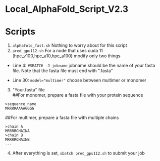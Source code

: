# Local_AlphaFold_Script_V2.3

# Scripts
1. `alphafold_fast.sh` Nothing to worry about for this script
2. `pred_gpu112.sh` For a node that uses cuda 11 (hpc_v100,hpc_a10,hpc_a100)
modify only two things
 - Line 4: `#SBATCH -J jobname`
 jobname should be the name of your fasta file. Note that the fasta file must end with ".fasta"
 
 - Line 30: `model="multimer"`
 choose between multimer or monomer
 
 3. "Your.fasta" file  
 ##For monomer, prepare a fasta file with your protein sequence
 ```
 >sequence_name
 MRRRRAAAAGGGG
 ```
 ##For multimer, prepare a fasta file with multiple chains
 ```
 >chain A
 MRRRRCHAINA
 >chain B
 MRRRRCHAINB
 ...
 ```
 
 4. After everything is set, `sbatch pred_gpu112.sh` to submit your job
